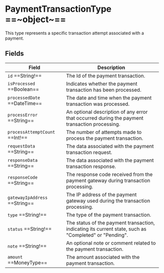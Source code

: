 # PaymentTransactionType ==~object~==

This type represents a specific transaction attempt associated with a payment. 

## Fields

| Field                             | Description                                                                                       |
|-----------------------------------|---------------------------------------------------------------------------------------------------|
| `id`  ==String!==                 | The Id of the payment transaction.                                                                |
| `isProcessed`  ==Boolean==        | Indicates whether the payment transaction has been processed.                                     |
| `processedDate`  ==DateTime==     | The date and time when the payment transaction was processed.                                     |
| `processError`  ==String==        | An optional description of any error that occurred during the payment transaction processing.     |
| `processAttemptCount`  ==Int!==   | The number of attempts made to process the payment transaction.                                   |
| `requestData`  ==String==         | The data associated with the payment transaction request.                                         |
| `responseData`  ==String==        | The data associated with the payment transaction response.                                        |
| `responseCode`  ==String==        | The response code received from the payment gateway during transaction processing.                |
| `gatewayIpAddress`  ==String==    | The IP address of the payment gateway used during the transaction processing.                     |
| `type`  ==String!==               | The type of the payment transaction.                                                              |
| `status`  ==String!==             | The status of the payment transaction, indicating its current state, such as "Completed" or "Pending". |
| `note`  ==String!==               | An optional note or comment related to the payment transaction.                                   |
| `amount`  ==MoneyType==           | The amount associated with the payment transaction.                                               |

